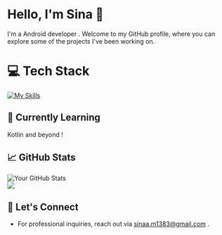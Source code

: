 # Hello, I'm Sina 👋

I'm a Android developer . Welcome to my GitHub profile, where you can explore some of the projects I've been working on.

# 💻 Tech Stack
[![My Skills](https://skillicons.dev/icons?i=androidstudio,kotlin,figma,xd,sqlite&theme=dark)](https://skillicons.dev)

## 🌱 Currently Learning

Kotlin and beyond !

## 📈 GitHub Stats

![Your GitHub Stats](https://github-readme-stats.vercel.app/api?username=nsa-agentt&show_icons=true&hide_title=true&hide_border=true&count_private=true&theme=dark)<br/>
![](https://github-readme-stats.vercel.app/api/top-langs/?username=mr3rf1&theme=radical&hide_border=false&include_all_commits=false&count_private=false&layout=compact)

## 🤝 Let's Connect
- For professional inquiries, reach out via sinaa.m1383@gmail.com .
